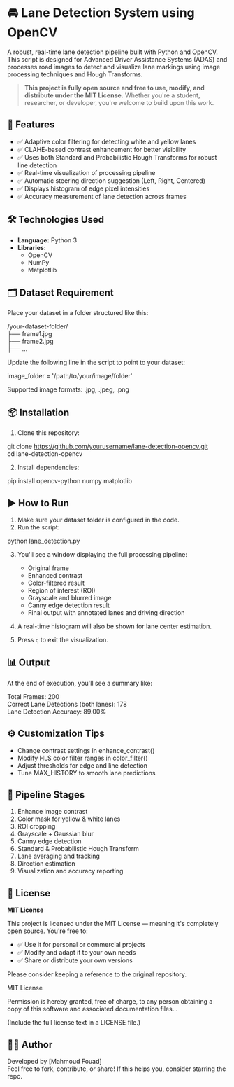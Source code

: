 # 🚘 Lane Detection System using OpenCV

A robust, real-time lane detection pipeline built with Python and OpenCV. This script is designed for Advanced Driver Assistance Systems (ADAS) and processes road images to detect and visualize lane markings using image processing techniques and Hough Transforms.

> **This project is fully open source and free to use, modify, and distribute under the MIT License.** Whether you're a student, researcher, or developer, you're welcome to build upon this work.

## 📌 Features

- ✅ Adaptive color filtering for detecting white and yellow lanes  
- ✅ CLAHE-based contrast enhancement for better visibility  
- ✅ Uses both Standard and Probabilistic Hough Transforms for robust line detection  
- ✅ Real-time visualization of processing pipeline  
- ✅ Automatic steering direction suggestion (Left, Right, Centered)  
- ✅ Displays histogram of edge pixel intensities  
- ✅ Accuracy measurement of lane detection across frames

## 🛠 Technologies Used

- **Language:** Python 3  
- **Libraries:**  
  - OpenCV  
  - NumPy  
  - Matplotlib

## 🗂 Dataset Requirement

Place your dataset in a folder structured like this:

/your-dataset-folder/  
├── frame1.jpg  
├── frame2.jpg  
├── ...

Update the following line in the script to point to your dataset:

image_folder = '/path/to/your/image/folder'

Supported image formats: .jpg, .jpeg, .png

## 📦 Installation

1. Clone this repository:

git clone https://github.com/yourusername/lane-detection-opencv.git  
cd lane-detection-opencv

2. Install dependencies:

pip install opencv-python numpy matplotlib

## ▶️ How to Run

1. Make sure your dataset folder is configured in the code.  
2. Run the script:

python lane_detection.py

3. You'll see a window displaying the full processing pipeline:  
   - Original frame  
   - Enhanced contrast  
   - Color-filtered result  
   - Region of interest (ROI)  
   - Grayscale and blurred image  
   - Canny edge detection result  
   - Final output with annotated lanes and driving direction  

4. A real-time histogram will also be shown for lane center estimation.  
5. Press `q` to exit the visualization.

## 📊 Output

At the end of execution, you'll see a summary like:

Total Frames: 200  
Correct Lane Detections (both lanes): 178  
Lane Detection Accuracy: 89.00%

## ⚙️ Customization Tips

- Change contrast settings in enhance_contrast()  
- Modify HLS color filter ranges in color_filter()  
- Adjust thresholds for edge and line detection  
- Tune MAX_HISTORY to smooth lane predictions

## 🧪 Pipeline Stages

1. Enhance image contrast  
2. Color mask for yellow & white lanes  
3. ROI cropping  
4. Grayscale + Gaussian blur  
5. Canny edge detection  
6. Standard & Probabilistic Hough Transform  
7. Lane averaging and tracking  
8. Direction estimation  
9. Visualization and accuracy reporting

## 📄 License

**MIT License**

This project is licensed under the MIT License — meaning it's completely open source. You're free to:  
- ✅ Use it for personal or commercial projects  
- ✅ Modify and adapt it to your own needs  
- ✅ Share or distribute your own versions  

Please consider keeping a reference to the original repository.

MIT License

Permission is hereby granted, free of charge, to any person obtaining a copy of this software and associated documentation files...

(Include the full license text in a LICENSE file.)

## 👨‍💻 Author

Developed by [Mahmoud Fouad]  
Feel free to fork, contribute, or share! If this helps you, consider starring the repo.



